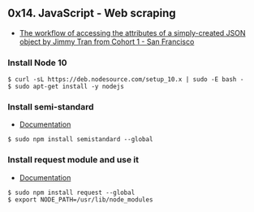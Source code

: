 ## 0x14. JavaScript - Web scraping
* [The workflow of accessing the attributes of a simply-created JSON object by Jimmy Tran from Cohort 1 - San Francisco](https://medium.com/@vietkieutie/the-workflow-of-accessing-the-attributes-of-a-simply-created-json-object-82a5b33e2319)


### Install Node 10
```
$ curl -sL https://deb.nodesource.com/setup_10.x | sudo -E bash -
$ sudo apt-get install -y nodejs
```
### Install semi-standard
* [Documentation](https://github.com/standard/semistandard)

`$ sudo npm install semistandard --global`
### Install request module and use it
* [Documentation](https://github.com/request/request)
```
$ sudo npm install request --global
$ export NODE_PATH=/usr/lib/node_modules
```
